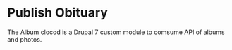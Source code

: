 # Publish Obituary

The Album clocod is a Drupal 7 custom module to comsume API of albums and photos.
